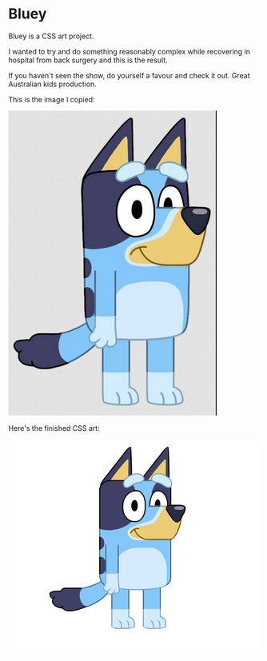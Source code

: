 # Bluey

Bluey is a CSS art project.

I wanted to try and do something reasonably complex while recovering in hospital from back surgery and this is the result.

If you haven't seen the show, do yourself a favour and check it out. Great Australian kids production.

This is the image I copied:

![](original.png)

Here's the finished CSS art:

![](bluey.png)